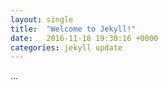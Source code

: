 ```yaml
---
layout: single
title:  "Welcome to Jekyll!"
date:   2016-11-18 19:30:16 +0000
categories: jekyll update
---
```


...
